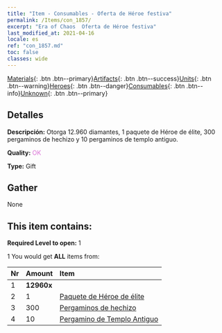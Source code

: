 ```yaml
---
title: "Item - Consumables - Oferta de Héroe festiva"
permalink: /Items/con_1857/
excerpt: "Era of Chaos  Oferta de Héroe festiva"
last_modified_at: 2021-04-16
locale: es
ref: "con_1857.md"
toc: false
classes: wide
---
```

 [Materials](/es/Items/){: .btn .btn--primary}[Artifacts](/es/Items/Artifacts/){: .btn .btn--success}[Units](/es/Items/Units/){: .btn .btn--warning}[Heroes](/es/Items/Heroes/){: .btn .btn--danger}[Consumables](/es/Items/Consumables/){: .btn .btn--info}[Unknown](/es/Items/Unknown/){: .btn .btn--primary}

## Detalles
 **Descripción:** Otorga 12.960 diamantes, 1 paquete de Héroe de élite, 300 pergaminos de hechizo y 10 pergaminos de templo antiguo.

 **Quality:** <span style="color: #DA70D6">OK</span>

 **Type:** Gift

## Gather

  None

## This item contains:

 **Required Level to open:** 1

 1 You would get **ALL** items  from:

  | Nr | Amount |     Item    |
  |:---|:-------|:------------|
  | 1 |  **12960x** | <i class="fas fa-gem"/> |  | 
  | 2 | 1 | [Paquete de Héroe de élite](/es/Items/con_1811/) |  | 
  | 3 | 300 | [Pergaminos de hechizo](/es/Items/con_694/) |  | 
  | 4 | 10 | [Pergamino de Templo Antiguo](/es/Items/con_697/) |  | 
